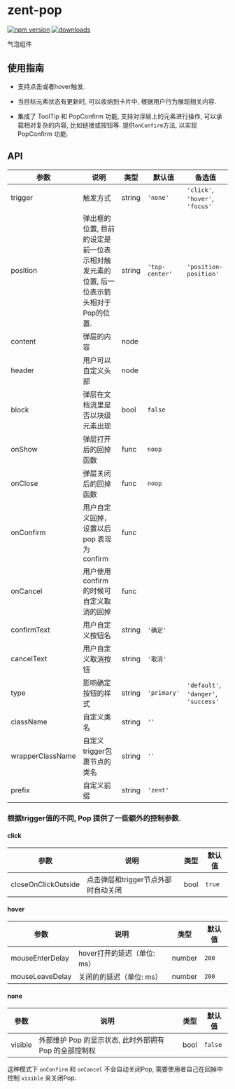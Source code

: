 # zent-pop

[![npm version](https://img.shields.io/npm/v/zent-pop.svg?style=flat)](https://www.npmjs.com/package/zent-pop) [![downloads](https://img.shields.io/npm/dt/zent-pop.svg)](https://www.npmjs.com/package/zent-pop)

气泡组件

## 使用指南

-   支持点击或者hover触发.

-   当目标元素状态有更新时, 可以收纳到卡片中, 根据用户行为展现相关内容.

-   集成了 ToolTip 和 PopConfirm 功能, 支持对浮层上的元素进行操作, 可以承载相对复杂的内容, 比如链接或按钮等. 提供`onConfirm`方法, 以实现 PopConfirm 功能.

## API

| 参数               | 说明                                              | 类型     | 默认值            | 备选值                                  |
| ---------------- | ----------------------------------------------- | ------ | -------------- | ------------------------------------ |
| trigger          | 触发方式                                            | string | `'none'`       | `'click'`, `'hover'`, `'focus'`      |
| position         | 弹出框的位置, 目前的设定是前一位表示相对触发元素的位置, 后一位表示箭头相对于Pop的位置. | string | `'top-center'` | `'position-position'`                |
| content          | 弹层的内容                                           | node   |                |                                      |
| header           | 用户可以自定义头部                                       | node   |                |                                      |
| block            | 弹层在文档流里是否以块级元素出现                                | bool   | `false`        |                                      |
| onShow           | 弹层打开后的回掉函数                                      | func   | `noop`         |                                      |
| onClose          | 弹层关闭后的回掉函数                                      | func   | `noop`         |                                      |
| onConfirm        | 用户自定义回掉，设置以后pop 表现为confirm                      | func   |                |                                      |
| onCancel         | 用户使用 confirm 的时候可自定义取消的回掉                       | func   |                |                                      |
| confirmText      | 用户自定义按钮名                                        | string | `'确定'`         |                                      |
| cancelText       | 用户自定义取消按钮                                       | string | `'取消'`         |                                      |
| type             | 影响确定按钮的样式                                       | string | `'primary'`    | `'default'`, `'danger'`, `'success'` |
| className        | 自定义类名                                           | string | `''`           |                                      |
| wrapperClassName | 自定义trigger包裹节点的类名                               | string | `''`           |                                      |
| prefix           | 自定义前缀                                           | string | `'zent'`       |                                      |

### 根据trigger值的不同, Pop 提供了一些额外的控制参数.

#### click

| 参数                  | 说明                    | 类型   | 默认值    |
| ------------------- | --------------------- | ---- | ------ |
| closeOnClickOutside | 点击弹层和trigger节点外部时自动关闭 | bool | `true` |

#### hover

| 参数              | 说明                 | 类型     | 默认值   |
| --------------- | ------------------ | ------ | ----- |
| mouseEnterDelay | hover打开的延迟（单位: ms） | number | `200` |
| mouseLeaveDelay | 关闭的的延迟（单位: ms）     | number | `200` |

#### none

| 参数      | 说明                                | 类型   | 默认值     |
| ------- | --------------------------------- | ---- | ------- |
| visible | 外部维护 Pop 的显示状态, 此时外部拥有 Pop 的全部控制权 | bool | `false` |

这种模式下 `onConfirm` 和 `onCancel` 不会自动关闭Pop, 需要使用者自己在回掉中控制 `visible` 来关闭Pop.
